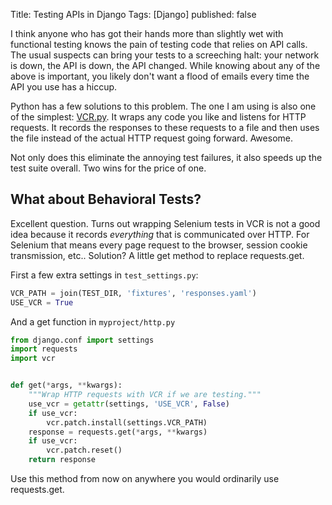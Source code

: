 Title: Testing APIs in Django
Tags: [Django]
published: false

I think anyone who has got their hands more than slightly wet with functional testing knows the pain of testing code that relies on API calls.  The usual suspects can bring your tests to a screeching halt: your network is down, the API is down, the API changed.  While knowing about any of the above is important, you likely don't want a flood of emails every time the API you use has a hiccup.

Python has a few solutions to this problem.  The one I am using is also one of the simplest: [VCR.py][].  It wraps any code you like and listens for HTTP requests.  It records the responses to these requests to a file and then uses the file instead of the actual HTTP request going forward.  Awesome.

Not only does this eliminate the annoying test failures, it also speeds up the test suite overall.  Two wins for the price of one.

## What about Behavioral Tests?

Excellent question.  Turns out wrapping Selenium tests in VCR is not a good idea because it records _everything_ that is communicated over HTTP.  For Selenium that means every page request to the browser, session cookie transmission, etc..  Solution?  A little get method to replace requests.get.

First a few extra settings in ``test_settings.py``:

```python
VCR_PATH = join(TEST_DIR, 'fixtures', 'responses.yaml')
USE_VCR = True
```

And a get function in ``myproject/http.py``

```python
from django.conf import settings
import requests
import vcr


def get(*args, **kwargs):
    """Wrap HTTP requests with VCR if we are testing."""
    use_vcr = getattr(settings, 'USE_VCR', False)
    if use_vcr:
        vcr.patch.install(settings.VCR_PATH)
    response = requests.get(*args, **kwargs)
    if use_vcr:
        vcr.patch.reset()
    return response
```

Use this method from now on anywhere you would ordinarily use requests.get.

[VCR.py]: https://github.com/kevin1024/vcrpy
